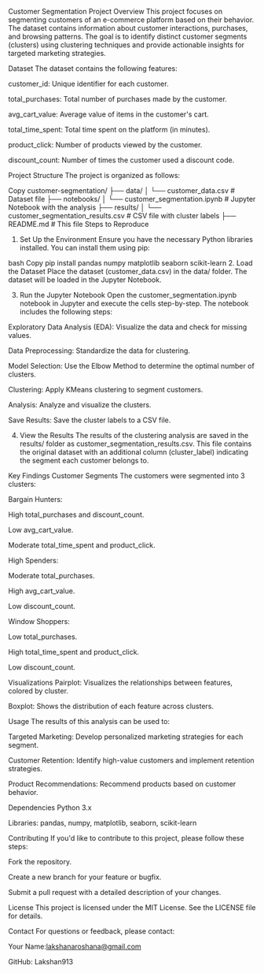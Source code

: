 Customer Segmentation Project
Overview
This project focuses on segmenting customers of an e-commerce platform based on their behavior. The dataset contains information about customer interactions, purchases, and browsing patterns. The goal is to identify distinct customer segments (clusters) using clustering techniques and provide actionable insights for targeted marketing strategies.

Dataset
The dataset contains the following features:

customer_id: Unique identifier for each customer.

total_purchases: Total number of purchases made by the customer.

avg_cart_value: Average value of items in the customer's cart.

total_time_spent: Total time spent on the platform (in minutes).

product_click: Number of products viewed by the customer.

discount_count: Number of times the customer used a discount code.

Project Structure
The project is organized as follows:

Copy
customer-segmentation/
├── data/
│   └── customer_data.csv          # Dataset file
├── notebooks/
│   └── customer_segmentation.ipynb # Jupyter Notebook with the analysis
├── results/
│   └── customer_segmentation_results.csv  # CSV file with cluster labels
├── README.md                      # This file
Steps to Reproduce
1. Set Up the Environment
Ensure you have the necessary Python libraries installed. You can install them using pip:

bash
Copy
pip install pandas numpy matplotlib seaborn scikit-learn
2. Load the Dataset
Place the dataset (customer_data.csv) in the data/ folder. The dataset will be loaded in the Jupyter Notebook.

3. Run the Jupyter Notebook
Open the customer_segmentation.ipynb notebook in Jupyter and execute the cells step-by-step. The notebook includes the following steps:

Exploratory Data Analysis (EDA): Visualize the data and check for missing values.

Data Preprocessing: Standardize the data for clustering.

Model Selection: Use the Elbow Method to determine the optimal number of clusters.

Clustering: Apply KMeans clustering to segment customers.

Analysis: Analyze and visualize the clusters.

Save Results: Save the cluster labels to a CSV file.

4. View the Results
The results of the clustering analysis are saved in the results/ folder as customer_segmentation_results.csv. This file contains the original dataset with an additional column (cluster_label) indicating the segment each customer belongs to.

Key Findings
Customer Segments
The customers were segmented into 3 clusters:

Bargain Hunters:

High total_purchases and discount_count.

Low avg_cart_value.

Moderate total_time_spent and product_click.

High Spenders:

Moderate total_purchases.

High avg_cart_value.

Low discount_count.

Window Shoppers:

Low total_purchases.

High total_time_spent and product_click.

Low discount_count.

Visualizations
Pairplot: Visualizes the relationships between features, colored by cluster.

Boxplot: Shows the distribution of each feature across clusters.

Usage
The results of this analysis can be used to:

Targeted Marketing: Develop personalized marketing strategies for each segment.

Customer Retention: Identify high-value customers and implement retention strategies.

Product Recommendations: Recommend products based on customer behavior.

Dependencies
Python 3.x

Libraries: pandas, numpy, matplotlib, seaborn, scikit-learn

Contributing
If you'd like to contribute to this project, please follow these steps:

Fork the repository.

Create a new branch for your feature or bugfix.

Submit a pull request with a detailed description of your changes.

License
This project is licensed under the MIT License. See the LICENSE file for details.

Contact
For questions or feedback, please contact:

Your Name:lakshanaroshana@gmail.com

GitHub: Lakshan913

